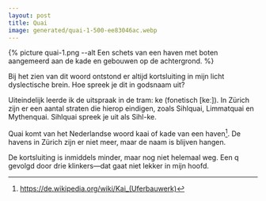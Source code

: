 ```yaml
---
layout: post
title: Quai
image: generated/quai-1-500-ee83046ac.webp
---
```


{% picture quai-1.png --alt Een schets van een haven met boten aangemeerd aan de kade en gebouwen op de achtergrond. %}

Bij het zien van dit woord ontstond er altijd kortsluiting in mijn licht dyslectische brein. Hoe spreek je dit in godsnaam uit?

Uiteindelijk leerde ik de uitspraak in de tram: ke (fonetisch \[keː\]). In Zürich zijn er een aantal straten die hierop eindigen, zoals Sihlquai, Limmatquai en Mythenquai. Sihlquai spreek je uit als Sihl-ke.

Quai komt van het Nederlandse woord kaai of kade van een haven[^1]. De havens in Zürich zijn er niet meer, maar de naam is blijven hangen.

De kortsluiting is inmiddels minder, maar nog niet helemaal weg. Een q gevolgd door drie klinkers—dat gaat niet lekker in mijn hoofd.

[^1]: <https://de.wikipedia.org/wiki/Kai_(Uferbauwerk)>
